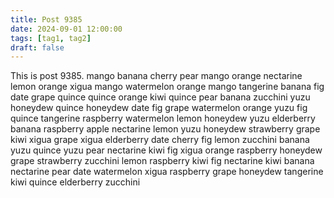 ```yaml
---
title: Post 9385
date: 2024-09-01 12:00:00
tags: [tag1, tag2]
draft: false
---
```

This is post 9385.
mango
banana
cherry
pear
mango
orange
nectarine
lemon
orange
xigua
mango
watermelon
orange
mango
tangerine
banana
fig
date
grape
quince
quince
orange
kiwi
quince
pear
banana
zucchini
yuzu
honeydew
quince
honeydew
date
fig
grape
watermelon
orange
yuzu
fig
quince
tangerine
raspberry
watermelon
lemon
honeydew
yuzu
elderberry
banana
raspberry
apple
nectarine
lemon
yuzu
honeydew
strawberry
grape
kiwi
xigua
grape
xigua
elderberry
date
cherry
fig
lemon
zucchini
banana
yuzu
quince
yuzu
pear
nectarine
kiwi
fig
xigua
orange
raspberry
honeydew
grape
strawberry
zucchini
lemon
raspberry
kiwi
fig
nectarine
kiwi
banana
nectarine
pear
date
watermelon
xigua
raspberry
grape
honeydew
tangerine
kiwi
quince
elderberry
zucchini
